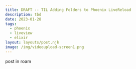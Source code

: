 ```yaml
---
title: DRAFT -- TIL Adding Folders to Phoenix LiveReload
description: tbd
date: 2023-01-28
tags:
  - phoenix
  - liveview
  - elixir
layout: layouts/post.njk
image: /img/videoupload-screen1.png
---
```

post in roam
